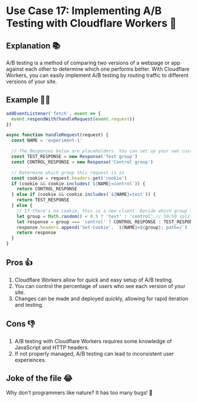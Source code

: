 # Use Case 17: Implementing A/B Testing with Cloudflare Workers 🧪

## Explanation 📚

A/B testing is a method of comparing two versions of a webpage or app against each other to determine which one performs better. With Cloudflare Workers, you can easily implement A/B testing by routing traffic to different versions of your site.

## Example 🧑‍💻

```javascript
addEventListener('fetch', event => {
  event.respondWith(handleRequest(event.request))
})

async function handleRequest(request) {
  const NAME = 'experiment-1'

  // The Responses below are placeholders. You can set up your own custom paths
  const TEST_RESPONSE = new Response('Test group') 
  const CONTROL_RESPONSE = new Response('Control group')

  // Determine which group this request is in
  const cookie = request.headers.get('cookie')
  if (cookie && cookie.includes(`${NAME}=control`)) {
    return CONTROL_RESPONSE
  } else if (cookie && cookie.includes(`${NAME}=test`)) {
    return TEST_RESPONSE
  } else {
    // If there's no cookie, this is a new client. Decide which group they're in.
    let group = Math.random() < 0.5 ? 'test' : 'control' // 50/50 split
    let response = group === 'control' ? CONTROL_RESPONSE : TEST_RESPONSE
    response.headers.append('Set-Cookie', `${NAME}=${group}; path=/`)
    return response
  }
}
```

## Pros 👍

1. Cloudflare Workers allow for quick and easy setup of A/B testing.
2. You can control the percentage of users who see each version of your site.
3. Changes can be made and deployed quickly, allowing for rapid iteration and testing.

## Cons 👎

1. A/B testing with Cloudflare Workers requires some knowledge of JavaScript and HTTP headers.
2. If not properly managed, A/B testing can lead to inconsistent user experiences.

## Joke of the file 😂

Why don't programmers like nature? It has too many bugs! 🐛